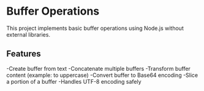 # Buffer Operations

This project implements basic buffer operations using Node.js without external libraries.

## Features
-Create buffer from text
-Concatenate multiple buffers
-Transform buffer content (example: to uppercase)
-Convert buffer to Base64 encoding
-Slice a portion of a buffer
-Handles UTF-8 encoding safely


